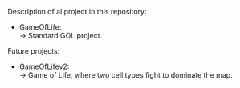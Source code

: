 Description of al project in this repository:

* GameOfLife:  
-> Standard GOL project.  

Future projects:
* GameOfLifev2:  
-> Game of Life, where two cell types fight to dominate the map.  
